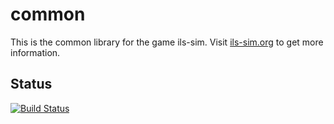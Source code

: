 # common

This is the common library for the game ils-sim.
Visit [ils-sim.org](http://ils-sim.org) to get more information.

## Status

[![Build Status](https://travis-ci.org/ils-sim/common.svg?branch=master)](https://travis-ci.org/ils-sim/common)
